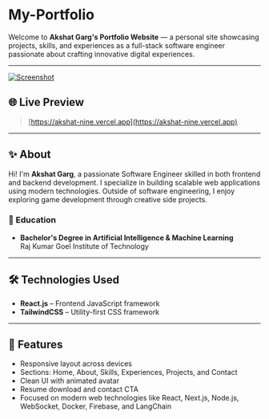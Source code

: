 # My-Portfolio

Welcome to **Akshat Garg's Portfolio Website** — a personal site showcasing projects, skills, and experiences as a full-stack software engineer passionate about crafting innovative digital experiences.

---

[![Screenshot](https://akshat-nine.vercel.app/preview.png)](https://akshat-nine.vercel.app)

## 🌐 Live Preview

> [https://akshat-nine.vercel.app](https://akshat-nine.vercel.app)

---

## ✨ About

Hi! I'm **Akshat Garg**, a passionate Software Engineer skilled in both frontend and backend development. I specialize in building scalable web applications using modern technologies. Outside of software engineering, I enjoy exploring game development through creative side projects.

### 📘 Education

- **Bachelor's Degree in Artificial Intelligence & Machine Learning**  
  Raj Kumar Goel Institute of Technology  

---

## 🛠️ Technologies Used

- **React.js** – Frontend JavaScript framework
- **TailwindCSS** – Utility-first CSS framework

---

## 🚀 Features

- Responsive layout across devices
- Sections: Home, About, Skills, Experiences, Projects, and Contact
- Clean UI with animated avatar
- Resume download and contact CTA
- Focused on modern web technologies like React, Next.js, Node.js, WebSocket, Docker, Firebase, and LangChain
